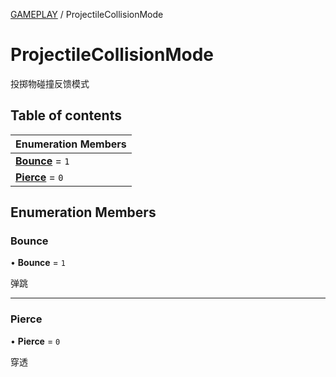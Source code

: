 [GAMEPLAY](../groups/GAMEPLAY.GAMEPLAY.md) / ProjectileCollisionMode

# ProjectileCollisionMode <Badge type="tip" text="Enumeration" /> <Score text="ProjectileCollisionMode" />

投掷物碰撞反馈模式

## Table of contents

| Enumeration Members |
| :-----|
| **[Bounce](Gameplay.ProjectileCollisionMode.md#bounce)** = ``1`` <br> |
| **[Pierce](Gameplay.ProjectileCollisionMode.md#pierce)** = ``0`` <br> |

## Enumeration Members

### Bounce <Score text="Bounce" /> 

• **Bounce** = ``1``

弹跳

___

### Pierce <Score text="Pierce" /> 

• **Pierce** = ``0``

穿透
